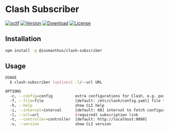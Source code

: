 # Clash Subscriber

[![oclif](https://img.shields.io/badge/cli-oclif-brightgreen.svg)](https://oclif.io)
[![Version](https://img.shields.io/npm/v/@iosmanthus/clash-subscriber)](https://npmjs.org/package/iosmanthus/clash-subscriber)
[![Download](https://img.shields.io/npm/dw/@iosmanthus/clash-subscriber)](https://www.npmjs.com/package/@iosmanthus/clash-subscriber)
[![License](https://img.shields.io/npm/l/@iosmanthus/clash-subscriber)](https://github.com/iosmanthus/clash-subscriber/blob/master/package.json)

## Installation

```sh
npm install -g @iosmanthus/clash-subscriber
```

## Usage

```sh
USAGE
  $ clash-subscriber [options] -l/--url URL

OPTIONS
  -c, --config=config          extra configurations for Clash, e.g. port=1081 socks-port=1080 allow-lan:false
  -f, --file=file              [default: /etc/clash/config.yaml] file to save the configuration
  -h, --help                   show CLI help
  -i, --interval=interval      [default: 60] interval to fetch configuration, in minutes
  -l, --url=url                (required) subscription link
  -t, --controller=controller  [default: http://localhost:9090]
  -v, --version                show CLI version

```
